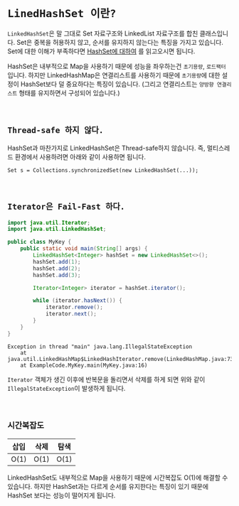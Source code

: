 # `LinedHashSet 이란?`

`LinkedHashSet`은 말 그대로 Set 자료구조와 LinkedList 자료구조를 합친 클래스입니다. Set은 중복을 허용하지 않고, 순서를 유지하지 않는다는 특징을 가지고 있습니다. 
Set에 대한 이해가 부족하다면 [HashSet에 대하여](https://github.com/wjdrbs96/Today-I-Learn/blob/master/Java/Collection/Set/HashSet%EC%9D%B4%EB%9E%80%3F.md) 를 읽고오시면 됩니다. 

HashSet은 내부적으로 Map을 사용하기 때문에 성능을 좌우하는건 `초기용량`, `로드팩터` 입니다. 하지만 LinkedHashMap은 연결리스트를 사용하기 때문에 `초기용량`에 대한 설정이 HashSet보다 덜 중요하다는 특징이 있습니다. 
(그리고 연결리스트는 `양방향 연결리스트` 형태를 유지하면서 구성되어 있습니다.) 

<br>

## `Thread-safe 하지 않다.`

HashSet과 마찬가지로 LinkedHashSet은 Thread-safe하지 않습니다. 즉, 멀티스레드 환경에서 사용하려면 아래와 같이 사용하면 됩니다. 

```
Set s = Collections.synchronizedSet(new LinkedHashSet(...));
```

<br>

## `Iterator은 Fail-Fast 하다.`

```java
import java.util.Iterator;
import java.util.LinkedHashSet;

public class MyKey {
    public static void main(String[] args) {
        LinkedHashSet<Integer> hashSet = new LinkedHashSet<>();
        hashSet.add(1);
        hashSet.add(2);
        hashSet.add(3);

        Iterator<Integer> iterator = hashSet.iterator();

        while (iterator.hasNext()) {
            iterator.remove();
            iterator.next();
        }
    }
}
```
```
Exception in thread "main" java.lang.IllegalStateException
	at java.util.LinkedHashMap$LinkedHashIterator.remove(LinkedHashMap.java:730)
	at ExampleCode.MyKey.main(MyKey.java:16)

```

`Iterator` 객체가 생긴 이후에 반복문을 돌리면서 삭제를 하게 되면 위와 같이 `IllegalStateException`이 발생하게 됩니다. 

<br>

## `시간복잡도`

|삽입|삭제|탐색|  
|--------|-------|-------|
| O(1) | O(1) | O(1) |

LinkedHashSet도 내부적으로 Map을 사용하기 때문에 시간복잡도 O(1)에 해결할 수 있습니다. 하지만 HashSet과는 다르게 순서를 유지한다는 특징이 있기 때문에 HashSet 보다는 성능이 떨어지게 됩니다. 
